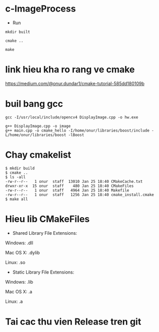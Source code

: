 # c-ImageProcess

- Run

```
mkdir built
```

```
cmake ..
```

```
make
```

# link hieu kha ro rang ve cmake
https://medium.com/@onur.dundar1/cmake-tutorial-585dd180109b


# buil bang gcc
```
gcc -I/usr/local/include/opencv4 DisplayImage.cpp -o hw.exe

g++ DisplayImage.cpp -o image
g++ main.cpp -o cmake_hello -I/home/onur/libraries/boost/include -L/home/onur/libraries/boost -lBoost
```

# Chay cmakelist
```
$ mkdir build
$ cmake ..
$ ls -all
-rw-r--r--   1 onur  staff  13010 Jan 25 18:40 CMakeCache.txt
drwxr-xr-x  15 onur  staff    480 Jan 25 18:40 CMakeFiles
-rw-r--r--   1 onur  staff   4964 Jan 25 18:40 Makefile
-rw-r--r--   1 onur  staff   1256 Jan 25 18:40 cmake_install.cmake
$ make all
```

# Hieu lib CMakeFiles
- Shared Library File Extensions:

Windows: .dll

Mac OS X: .dylib

Linux: .so


- Static Library File Extensions:

Windows: .lib

Mac OS X: .a

Linux: .a

# Tai cac thu vien Release tren git
